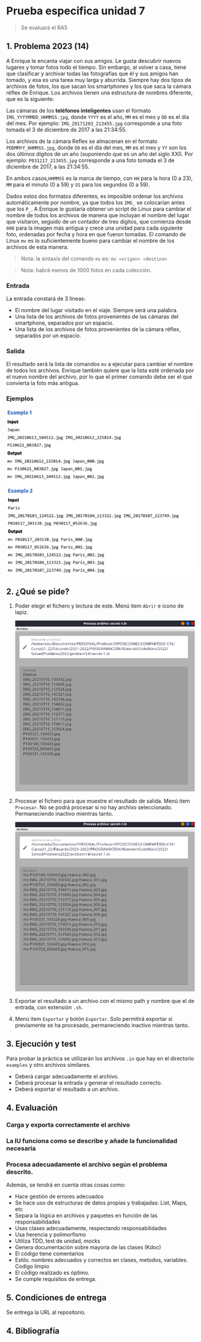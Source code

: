 # Prueba especifica unidad 7

> Se evaluará el RA5

## 1. Problema 2023 (14)

A Enrique le encanta viajar con sus amigos. Le gusta descubrir nuevos lugares y tomar fotos todo el tiempo. Sin
embargo, al volver a casa, tiene que clasificar y archivar todas las fotografías que él y sus amigos han tomado, y esa
es una tarea muy larga y aburrida. Siempre hay dos tipos de archivos de fotos, los que sacan los smartphones y los
que saca la cámara réflex de Enrique. Los archivos tienen una estructura de nombres diferente, que es la siguiente:

Las cámaras de los **teléfonos inteligentes** usan el formato `IMG_YYYYMMDD_HHMMSS.jpg`, donde `YYYY` es el año,
`MM` es el mes y `DD` es el día del mes. 
Por ejemplo: `IMG_20171203_213455.jpg` corresponde a una foto tomada el 3 de diciembre de 2017 a las 21:34:55.

Los archivos de la cámara Reflex se almacenan en el formato `PDDMMYY_HHMMSS.jpg`, donde `DD` es el día del
mes, `MM` es el mes y `YY` son los dos últimos dígitos de un año (suponiendo que es un año del siglo XXI). 
Por ejemplo: `P031217_213455.jpg` corresponde a una foto tomada el 3 de diciembre de 2017, a las 21:34:55.

En ambos casos,`HHMMSS` es la marca de tiempo, con `HH` para la hora (0 a 23), `MM` para el minuto (0 a 59) y `SS` para
los segundos (0 a 59).

Dados estos dos formatos diferentes, es imposible ordenar los archivos automáticamente por nombre, ya que todos los
`IMG_` se colocarían antes que los `P_`. A Enrique le gustaría obtener un script de Linux para cambiar el nombre de todos
los archivos de manera que incluyan el nombre del lugar que visitaron, seguido de un contador de tres dígitos, que
comienza desde `000` para la imagen más antigua y crece una unidad para cada siguiente foto, ordenadas por fecha y
hora en que fueron tomadas. El comando de Linux `mv` es lo suficientemente bueno para cambiar el nombre de los
archivos de esta manera.

> Nota: la sintaxis del comando `mv` es:
> `mv <origen> <destino>`

> Nota: habrá menos de 1000 fotos en cada colección.

### Entrada

La entrada constará de 3 líneas:

- El nombre del lugar visitado en el viaje. Siempre será una palabra.
- Una lista de los archivos de fotos provenientes de las cámaras del smartphone, separados por un espacio.
- Una lista de los archivos de fotos provenientes de la cámara réflex, separados por un espacio.

### Salida

El resultado será la lista de comandos `mv` a ejecutar para cambiar el nombre de todos los archivos. Enrique también quiere que la lista esté ordenada por el nuevo nombre del archivo, por lo que el primer comando debe ser el que convierta la foto más antigua.

### Ejemplos

![](./.OrdenaFotos_images/8d2ac3f0.png)
![](./.OrdenaFotos_images/2e21bdc7.png)

## 2. ¿Qué se pide?

1. Poder elegir el fichero y lectura de este. Menú item `Abrir` e icono de lapiz.

   ![img.png](./.OrdenaFotos_images/img.png)
2. Procesar el fichero para que muestre el resultado de salida. Menú item `Procesar`. No se podrá procesar si no hay archivo seleccionado. Permaneciendo inactivo mientras tanto.

   ![img.png](./.OrdenaFotos_images/img2.png)
3. Exportar el resultado a un archivo con el mismo path y nombre que el de entrada, con extensión `.sh`.

4. Menú item `Exportar` y botón `Exportar`. Solo permitirá exportar si previamente se ha procesado, permaneciendo inactivo mientras tanto.

## 3. Ejecución y test

Para probar la práctica se utilizarán los archivos `.in` que hay en el directorio `examples` y otro archivos similares.

- Deberá cargar adecuadamente el archivo.
- Deberá procesar la entrada y generar el resultado correcto.
- Deberá exportar el resultado a un archivo.

## 4. Evaluación

### Carga y exporta correctamente el archivo
### La IU funciona como se describe y añade la funcionalidad necesaria
### Procesa adecuadamente el archivo según el problema descrito.

Además, se tendrá en cuenta otras cosas como:
- Hace gestión de errores adecuados
- Se hace uso de estructuras de datos propias y trabajadas: List, Maps, etc
- Separa la lógica en archivos y paquetes en función de las responsabilidades
- Usas clases adecuadamente, respectando responsabilidades
- Usa herencia y polimorfismo
- Utiliza TDD, test de unidad, mocks
- Genera documentación sobre mayoría de las clases (Kdoc)
- El código tiene comentarios
- Estilo. nombres adecuados y correctos en clases, metodos, variables. Codigo limpio
- El código realizado es óptimo.
- Se cumple requisitos de entrega.

## 5. Condiciones de entrega

Se entrega la URL al repositorio.

## 4. Bibliografía
